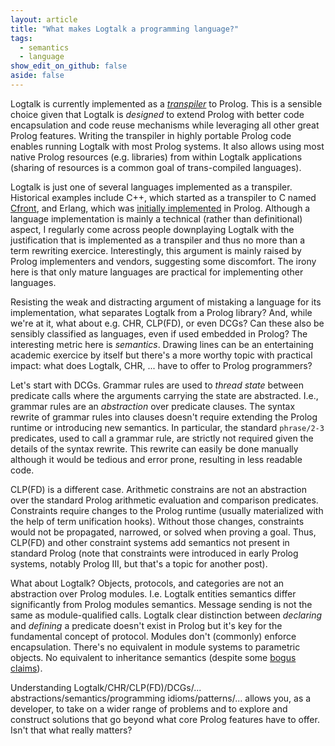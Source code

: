 ```yaml
---
layout: article
title: "What makes Logtalk a programming language?"
tags:
  - semantics
  - language
show_edit_on_github: false
aside: false
---
```


Logtalk is currently implemented as a [*transpiler*](https://en.wikipedia.org/wiki/Source-to-source_compiler) to Prolog. This is a sensible choice given that Logtalk is *designed* to extend Prolog with better code encapsulation and code reuse mechanisms while leveraging all other great Prolog features. Writing the transpiler in highly portable Prolog code enables running Logtalk with most Prolog systems. It also allows using most native Prolog resources (e.g. libraries) from within Logtalk applications (sharing of resources is a common goal of trans-compiled languages).

Logtalk is just one of several languages implemented as a transpiler. Historical examples include C++, which started as a transpiler to C named [Cfront](https://en.wikipedia.org/wiki/Cfront), and Erlang, which was [initially implemented](http://www.erlang-factory.com/upload/presentations/389/EFSF11-ErlangVM.pdf) in Prolog. Although a language implementation is mainly a technical (rather than definitional) aspect, I regularly come across people downplaying Logtalk with the justification that is implemented as a transpiler and thus no more than a term rewriting exercice. Interestingly, this argument is mainly raised by Prolog implementers and vendors, suggesting some discomfort. The irony here is that only mature languages are practical for implementing other languages.

Resisting the weak and distracting argument of mistaking a language for its implementation, what separates Logtalk from a Prolog library? And, while we're at it, what about e.g. CHR, CLP(FD), or even DCGs? Can these also be sensibly classified as languages, even if used embedded in Prolog? The interesting metric here is *semantics*. Drawing lines can be an entertaining academic exercice by itself but there's a more worthy topic with practical impact: what does Logtalk, CHR, ... have to offer to Prolog programmers?

Let's start with DCGs. Grammar rules are used to *thread state* between predicate calls where the arguments carrying the state are abstracted. I.e., grammar rules are an *abstraction* over predicate clauses. The syntax rewrite of grammar rules into clauses doesn't require extending the Prolog runtime or introducing new semantics. In particular, the standard `phrase/2-3` predicates, used to call a grammar rule, are strictly not required given the details of the syntax rewrite. This rewrite can easily be done manually although it would be tedious and error prone, resulting in less readable code.

CLP(FD) is a different case. Arithmetic constrains are not an abstraction over the standard Prolog arithmetic evaluation and comparison predicates. Constraints require changes to the Prolog runtime (usually materialized with the help of term unification hooks). Without those changes, constraints would not be propagated, narrowed, or solved when proving a goal. Thus, CLP(FD) and other constraint systems add semantics not present in standard Prolog (note that constraints were introduced in early Prolog systems, notably Prolog III, but that's a topic for another post).

What about Logtalk? Objects, protocols, and categories are not an abstraction over Prolog modules. I.e. Logtalk entities semantics differ significantly from Prolog modules semantics. Message sending is not the same as module-qualified calls. Logtalk clear distinction between *declaring* and *defining* a predicate doesn't exist in Prolog but it's key for the fundamental concept of protocol. Modules don't (commonly) enforce encapsulation. There's no equivalent in module systems to parametric objects. No equivalent to inheritance semantics (despite some [bogus claims](half-broken-hacks-reexport-as-inheritance.html)).

Understanding Logtalk/CHR/CLP(FD)/DCGs/... abstractions/semantics/programming idioms/patterns/... allows you, as a developer, to take on a wider range of problems and to explore and construct solutions that go beyond what core Prolog features have to offer. Isn't that what really matters?